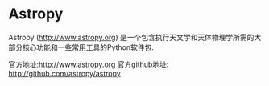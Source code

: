 # Astropy

Astropy (http://www.astropy.org) 是一个包含执行天文学和天体物理学所需的大部分核心功能和一些常用工具的Python软件包.

官方地址:http://www.astropy.org
官方github地址: http://github.com/astropy/astropy